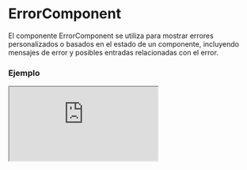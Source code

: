 # ErrorComponent

El componente ErrorComponent se utiliza para mostrar errores personalizados o basados en el estado de un componente, incluyendo mensajes de error y posibles entradas relacionadas con el error.

 

### Ejemplo

<iframe minHeightIframe="30dvh" src="https://fenextjs-component-storybook.vercel.app/iframe.html?args=&id=error-errorcomponent--index&viewMode=story" />

### Importación

Para importar el componente ErrorComponent, se puede hacer desde fenextjs

```tsx copy
import { ErrorComponent } from "fenextjs";
```

### Parámetros

| Parámetro | Tipo | Requerido | Default | Descripcion |
| --------- | ---- | --------- | ------- | ----------- |
| error | ErrorFenextjs | no | undefined | Objeto de error que contiene el mensaje y otros detalles del error a mostrar. |
| useDataError | boolean | no | true | Indica si se debe incluir el error en el atributo 'data-error' como una cadena JSON. |
| useErrorInput | boolean | no | true | Indica si se debe mostrar información adicional sobre una entrada relacionada con el error, si está disponible. |
| className | string | no | '' | Clase CSS para personalizar el estilo del componente. |
| children | ReactNode | no | undefined | Contenido que se muestra dentro del componente si no se proporciona un error. |

### ErrorFenextjs

El error que se pasa al componente tiene distintos atributos:

| Propiedad | Tipo | Descripción |
| --- | --- | --- |
| code | ErrorCode | Código del error |
| message | string | Mensaje interno del error |
| msg | msg | Mensaje del error |
| input | input | Input del error |
| data | any | Data del error |

### Storybook

Para ver el storybook del componente lo puede hacer con este [link](https://fenextjs-component-storybook.vercel.app/?path=/story/error-errorcomponent--index)

### Usos

- Uso básico

```tsx copy
<ErrorComponent>Error inesperado</ErrorComponent>
```

- Error con mensaje personalizado

```tsx copy
<ErrorComponent error={new ErrorFenextjs({ msg: "Ocurrió un error" })} />
```

- Error con entrada relacionada

```tsx copy
<ErrorComponent error={new ErrorFenextjs({ msg: "Error en el campo", input: "email" })} />
```

